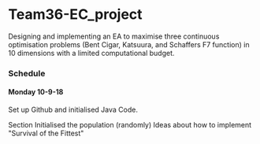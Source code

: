# Team36-EC_project
Designing and implementing an EA to maximise three continuous optimisation problems (Bent Cigar, Katsuura, and Schaffers F7 function) in 10 dimensions with a limited computational budget.


### Schedule
#### Monday 10-9-18
Set up Github and initialised Java Code.

Section
Initialised the population (randomly)
Ideas about how to implement "Survival of the Fittest"
